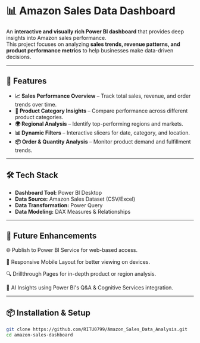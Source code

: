 # 📊 Amazon Sales Data Dashboard

An **interactive and visually rich Power BI dashboard** that provides deep insights into Amazon sales performance.  
This project focuses on analyzing **sales trends, revenue patterns, and product performance metrics** to help businesses make data-driven decisions.

---

## 🚀 Features

- **📈 Sales Performance Overview** – Track total sales, revenue, and order trends over time.
- **🛒 Product Category Insights** – Compare performance across different product categories.
- **🌍 Regional Analysis** – Identify top-performing regions and markets.
- **📊 Dynamic Filters** – Interactive slicers for date, category, and location.
- **📦 Order & Quantity Analysis** – Monitor product demand and fulfillment trends.

---

## 🛠️ Tech Stack

- **Dashboard Tool:** Power BI Desktop
- **Data Source:** Amazon Sales Dataset (CSV/Excel)
- **Data Transformation:** Power Query
- **Data Modeling:** DAX Measures & Relationships

---

## 📌 Future Enhancements

🌐 Publish to Power BI Service for web-based access.

📲 Responsive Mobile Layout for better viewing on devices.

🔍 Drillthrough Pages for in-depth product or region analysis.

🧠 AI Insights using Power BI's Q&A & Cognitive Services integration.

---

## 📦 Installation & Setup

```bash
git clone https://github.com/RITU0799/Amazon_Sales_Data_Analysis.git
cd amazon-sales-dashboard

